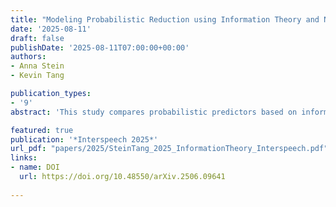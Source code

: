 ```yaml
---
title: "Modeling Probabilistic Reduction using Information Theory and Naive Discriminative Learning"
date: '2025-08-11'
draft: false
publishDate: '2025-08-11T07:00:00+00:00'
authors:
- Anna Stein
- Kevin Tang

publication_types:
- '9'
abstract: 'This study compares probabilistic predictors based on information theory with Naive Discriminative Learning (NDL) predictors in modeling acoustic word duration, focusing on probabilistic reduction. We examine three models using the Buckeye corpus: one with NDL-derived predictors using information theoretic formulas, one with traditional NDL predictors, and one with N-gram probabilistic predictors. Results show that the N-gram model outperforms both NDL models, challenging the assumption that NDL is more effective due to its cognitive motivation. However, incorporating information-theoretic formulas into NDL improves model performance over the traditional model. This research highlights a) the need to incorporate not only frequency and contextual predictability but also average contextual predictability, and b) the importance of combining information-theoretic metrics of predictability and information derived from discriminative learning in modeling acoustic reduction.'

featured: true
publication: '*Interspeech 2025*'
url_pdf: "papers/2025/SteinTang_2025_InformationTheory_Interspeech.pdf"
links:
- name: DOI
  url: https://doi.org/10.48550/arXiv.2506.09641
  
---
```

